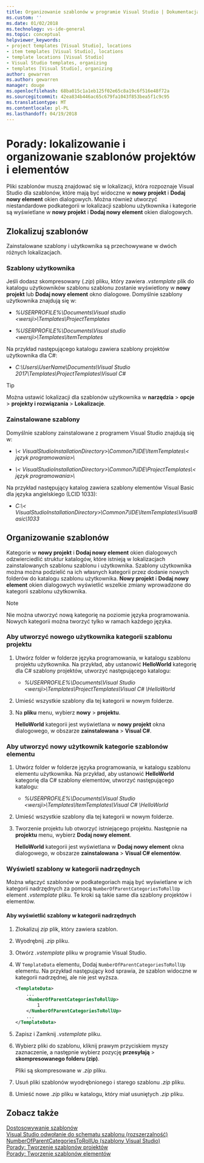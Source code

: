 ```yaml
---
title: Organizowanie szablonów w programie Visual Studio | Dokumentacja firmy Microsoft
ms.custom: ''
ms.date: 01/02/2018
ms.technology: vs-ide-general
ms.topic: conceptual
helpviewer_keywords:
- project templates [Visual Studio], locations
- item templates [Visual Studio], locations
- template locations [Visual Studio]
- Visual Studio templates, organizing
- templates [Visual Studio], organizing
author: gewarren
ms.author: gewarren
manager: douge
ms.openlocfilehash: 68ba015c1a1eb125f02e65c8a19c6f516e48f72a
ms.sourcegitcommit: 42ea834b446ac65c679fa1043f853bea5f1c9c95
ms.translationtype: MT
ms.contentlocale: pl-PL
ms.lasthandoff: 04/19/2018
---
```

# <a name="how-to-locate-and-organize-project-and-item-templates"></a>Porady: lokalizowanie i organizowanie szablonów projektów i elementów

Pliki szablonów muszą znajdować się w lokalizacji, która rozpoznaje Visual Studio dla szablonów, które mają być widoczne w **nowy projekt** i **Dodaj nowy element** okien dialogowych. Można również utworzyć niestandardowe podkategorii w lokalizacji szablonu użytkownika i kategorie są wyświetlane w **nowy projekt** i **Dodaj nowy element** okien dialogowych.

## <a name="locate-templates"></a>Zlokalizuj szablonów

Zainstalowane szablony i użytkownika są przechowywane w dwóch różnych lokalizacjach.

### <a name="user-templates"></a>Szablony użytkownika

Jeśli dodasz skompresowany (*.zip*) pliku, który zawiera *.vstemplate* plik do katalogu użytkowników szablonu szablonu zostanie wyświetlony w **nowy projekt** lub  **Dodaj nowy element** okno dialogowe. Domyślnie szablony użytkownika znajdują się w:

- *%USERPROFILE%\Documents\Visual studio \<wersji\>\Templates\ProjectTemplates*

- *%USERPROFILE%\Documents\Visual studio \<wersji\>\Templates\ItemTemplates*

Na przykład następującego katalogu zawiera szablony projektów użytkownika dla C#:

- *C:\Users\UserName\Documents\Visual Studio 2017\Templates\ProjectTemplates\Visual C#*

> [!TIP]
> Można ustawić lokalizacji dla szablonów użytkownika w **narzędzia** > **opcje** > **projekty i rozwiązania**  >   **Lokalizacje**.

### <a name="installed-templates"></a>Zainstalowane szablony

Domyślnie szablony zainstalowane z programem Visual Studio znajdują się w:

- *\\< VisualStudioInstallationDirectory\>\Common7\IDE\ItemTemplates\\< język programowania\>\\<Locale ID>*

- *\\< VisualStudioInstallationDirectory\>\Common7\IDE\ProjectTemplates\\< język programowania\>\\<Locale ID>*

Na przykład następujący katalog zawiera szablony elementów Visual Basic dla języka angielskiego (LCID 1033):

- *C:\\< VisualStudioInstallationDirectory\>\Common7\IDE\ItemTemplates\VisualBasic\1033*

## <a name="organize-templates"></a>Organizowanie szablonów

Kategorie w **nowy projekt** i **Dodaj nowy element** okien dialogowych odzwierciedlić struktur katalogów, które istnieją w lokalizacjach zainstalowanych szablonu szablonu i użytkownika. Szablony użytkownika można można podzielić na ich własnych kategorii przez dodanie nowych folderów do katalogu szablonu użytkownika. **Nowy projekt** i **Dodaj nowy element** okien dialogowych wyświetlić wszelkie zmiany wprowadzone do kategorii szablonu użytkownika.

> [!NOTE]
> Nie można utworzyć nową kategorię na poziomie języka programowania. Nowych kategorii można tworzyć tylko w ramach każdego języka.

### <a name="to-create-new-user-project-template-categories"></a>Aby utworzyć nowego użytkownika kategorii szablonu projektu

1. Utwórz folder w folderze języka programowania, w katalogu szablonu projektu użytkownika. Na przykład, aby ustanowić **HelloWorld** kategorię dla C# szablony projektów, utworzyć następującego katalogu:

    - *\%USERPROFILE%\Documents\Visual Studio \<wersji\>\Templates\ProjectTemplates\Visual C# \HelloWorld*

1. Umieść wszystkie szablony dla tej kategorii w nowym folderze.

1. Na **pliku** menu, wybierz **nowy** > **projektu**.

   **HelloWorld** kategorii jest wyświetlana w **nowy projekt** okna dialogowego, w obszarze **zainstalowana** > **Visual C#**.

### <a name="to-create-new-user-item-template-categories"></a>Aby utworzyć nowy użytkownik kategorie szablonów elementu

1. Utwórz folder w folderze języka programowania, w katalogu szablonu elementu użytkownika. Na przykład, aby ustanowić **HelloWorld** kategorię dla C# szablony elementów, utworzyć następującego katalogu:

    - *\%USERPROFILE%\Documents\Visual Studio \<wersji\>\Templates\ItemTemplates\Visual C# \HelloWorld*

1. Umieść wszystkie szablony dla tej kategorii w nowym folderze.

1. Tworzenie projektu lub otworzyć istniejącego projektu. Następnie na **projektu** menu, wybierz **Dodaj nowy element**.

   **HelloWorld** kategorii jest wyświetlana w **Dodaj nowy element** okna dialogowego, w obszarze **zainstalowana** > **Visual C# elementów**.

### <a name="display-templates-in-parent-categories"></a>Wyświetl szablony w kategorii nadrzędnych

Można włączyć szablonów w podkategoriach mają być wyświetlane w ich kategorii nadrzędnych za pomocą `NumberOfParentCategoriesToRollUp` element *.vstemplate* pliku. Te kroki są takie same dla szablony projektów i elementów.

#### <a name="to-display-templates-in-parent-categories"></a>Aby wyświetlić szablony w kategorii nadrzędnych

1. Zlokalizuj *zip* plik, który zawiera szablon.

1. Wyodrębnij *.zip* pliku.

1. Otwórz *.vstemplate* pliku w programie Visual Studio.

1. W `TemplateData` elementu, Dodaj `NumberOfParentCategoriesToRollUp` elementu. Na przykład następujący kod sprawia, że szablon widoczne w kategorii nadrzędnej, ale nie jest wyższa.

    ```xml
    <TemplateData>
        ...
        <NumberOfParentCategoriesToRollUp>
            1
        </NumberOfParentCategoriesToRollUp>
        ...
    </TemplateData>
    ```

1. Zapisz i Zamknij *.vstemplate* pliku.

1. Wybierz pliki do szablonu, kliknij prawym przyciskiem myszy zaznaczenie, a następnie wybierz pozycję **przesyłają** > **skompresowanego folderu (zip)**.

   Pliki są skompresowane w *.zip* pliku.

1. Usuń pliki szablonów wyodrębnionego i starego szablonu *.zip* pliku.

1. Umieść nowe *.zip* pliku w katalogu, który miał usuniętych *.zip* pliku.

## <a name="see-also"></a>Zobacz także

[Dostosowywanie szablonów](../ide/customizing-project-and-item-templates.md)  
[Visual Studio odwołanie do schematu szablonu (rozszerzalność)](../extensibility/visual-studio-template-schema-reference.md)  
[NumberOfParentCategoriesToRollUp (szablony Visual Studio)](../extensibility/numberofparentcategoriestorollup-visual-studio-templates.md)  
[Porady: Tworzenie szablonów projektów](../ide/how-to-create-project-templates.md)  
[Porady: Tworzenie szablonów elementów](../ide/how-to-create-item-templates.md)
